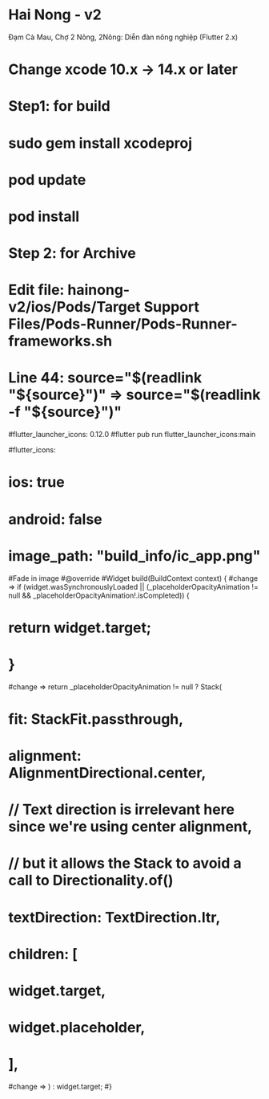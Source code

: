 # Hai Nong - v2

Đạm Cà Mau, Chợ 2 Nông, 2Nông: Diễn đàn nông nghiệp (Flutter 2.x)

# Change xcode 10.x -> 14.x or later
#
# Step1: for build
# sudo gem install xcodeproj
# pod update
# pod install
#
# Step 2: for Archive
# Edit file: hainong-v2/ios/Pods/Target Support Files/Pods-Runner/Pods-Runner-frameworks.sh
# Line 44: source="$(readlink "${source}")" => source="$(readlink -f "${source}")"

#flutter_launcher_icons: 0.12.0
#flutter pub run flutter_launcher_icons:main

#flutter_icons:
#  ios: true
#  android: false
#  image_path: "build_info/ic_app.png"

#Fade in image
#@override
#Widget build(BuildContext context) {
#change =>    if (widget.wasSynchronouslyLoaded || (_placeholderOpacityAnimation != null && _placeholderOpacityAnimation!.isCompleted)) {
#        return widget.target;
#    }

#change =>   return _placeholderOpacityAnimation != null ? Stack(
#      fit: StackFit.passthrough,
#      alignment: AlignmentDirectional.center,
#      // Text direction is irrelevant here since we're using center alignment,
#      // but it allows the Stack to avoid a call to Directionality.of()
#      textDirection: TextDirection.ltr,
#      children: <Widget>[
#        widget.target,
#        widget.placeholder,
#      ],
#change =>    ) : widget.target;
#}